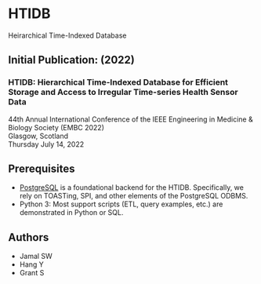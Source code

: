 # HTIDB
Heirarchical Time-Indexed Database


## Initial Publication: (2022)
### HTIDB: Hierarchical Time-Indexed Database for Efficient Storage and Access to Irregular Time-series Health Sensor Data

44th Annual International Conference of the IEEE Engineering in Medicine & Biology Society (EMBC 2022)  
Glasgow, Scotland  
Thursday July 14, 2022  



## Prerequisites
 * [PostgreSQL](https://www.postgresql.org/) is a foundational backend for the HTIDB. Specifically, we rely on TOASTing, SPI, and other elements of the PostgreSQL ODBMS.
 * Python 3: Most support scripts (ETL, query examples, etc.) are demonstrated in Python or SQL.
 
 
 
 ## Authors
  * Jamal SW
  * Hang Y
  * Grant S
